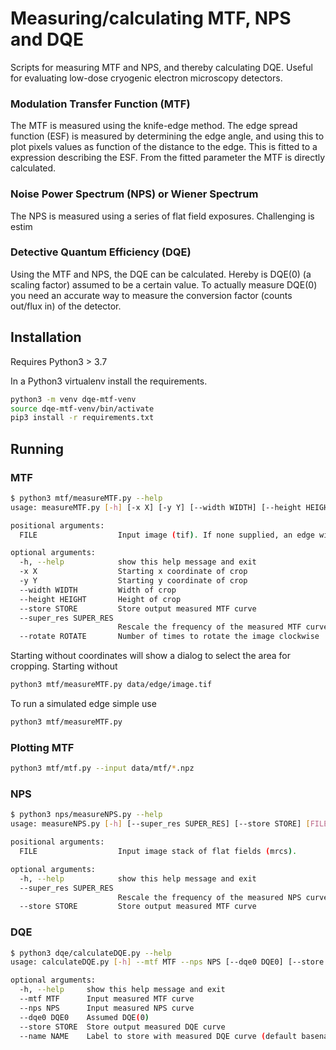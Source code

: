 # Measuring/calculating MTF, NPS and DQE

Scripts for measuring MTF and NPS, and thereby calculating DQE. Useful for 
evaluating low-dose cryogenic electron microscopy detectors.

### Modulation Transfer Function (MTF)

The MTF is measured using the knife-edge method. The edge spread function (ESF) is measured by determining the edge angle, 
and using this to plot pixels values as function of the distance to the edge. This is fitted to a expression describing 
the ESF. From the fitted parameter the MTF is directly calculated.

### Noise Power Spectrum (NPS) or Wiener Spectrum

The NPS is measured using a series of flat field exposures. Challenging is estim

### Detective Quantum Efficiency (DQE)

Using the MTF and NPS, the DQE can be calculated. Hereby is DQE(0) (a scaling factor) assumed to be a certain value. 
To actually measure DQE(0) you need an accurate way to measure the conversion factor (counts out/flux in) of the detector. 

## Installation

Requires Python3 > 3.7

In a Python3 virtualenv install the requirements.
```bash
python3 -m venv dqe-mtf-venv
source dqe-mtf-venv/bin/activate
pip3 install -r requirements.txt
```

## Running

### MTF
```bash
$ python3 mtf/measureMTF.py --help
usage: measureMTF.py [-h] [-x X] [-y Y] [--width WIDTH] [--height HEIGHT] [--store STORE] [--super_res SUPER_RES] [--rotate ROTATE] [FILE]

positional arguments:
  FILE                  Input image (tif). If none supplied, an edge will be simulated

optional arguments:
  -h, --help            show this help message and exit
  -x X                  Starting x coordinate of crop
  -y Y                  Starting y coordinate of crop
  --width WIDTH         Width of crop
  --height HEIGHT       Height of crop
  --store STORE         Store output measured MTF curve
  --super_res SUPER_RES
                        Rescale the frequency of the measured MTF curve by this factor
  --rotate ROTATE       Number of times to rotate the image clockwise
```
Starting without coordinates will show a dialog to select the area for cropping. Starting without

```bash
python3 mtf/measureMTF.py data/edge/image.tif
```

To run a simulated edge simple use

```bash
python3 mtf/measureMTF.py
```

### Plotting MTF

```bash
python3 mtf/mtf.py --input data/mtf/*.npz
```


### NPS
```bash
$ python3 nps/measureNPS.py --help
usage: measureNPS.py [-h] [--super_res SUPER_RES] [--store STORE] [FILE]

positional arguments:
  FILE                  Input image stack of flat fields (mrcs).

optional arguments:
  -h, --help            show this help message and exit
  --super_res SUPER_RES
                        Rescale the frequency of the measured NPS curve by this factor
  --store STORE         Store output measured MTF curve
```

### DQE
```bash
$ python3 dqe/calculateDQE.py --help
usage: calculateDQE.py [-h] --mtf MTF --nps NPS [--dqe0 DQE0] [--store STORE] [--name NAME]

optional arguments:
  -h, --help     show this help message and exit
  --mtf MTF      Input measured MTF curve
  --nps NPS      Input measured NPS curve
  --dqe0 DQE0    Assumed DQE(0)
  --store STORE  Store output measured DQE curve
  --name NAME    Label to store with measured DQE curve (default basename of file)
```
